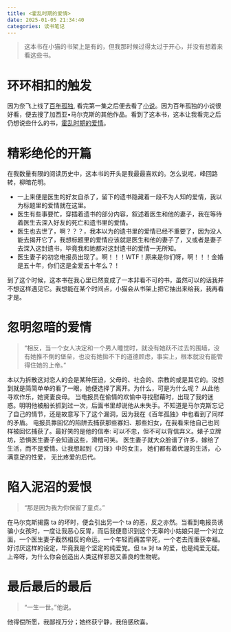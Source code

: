 ```yaml
---
title: <霍乱时期的爱情>
date: 2025-01-05 21:34:40
categories: 读书笔记
---
```


> 这本书在小猫的书架上是有的，但我那时候过得太过于开心，并没有想着来看这些书。

# 环环相扣的触发

因为奈飞上线了[百年孤独](https://movie.douban.com/subject/30482958/), 看完第一集之后便去看了[小说](https://book.douban.com/subject/6082808/)。因为百年孤独的小说很好看，便去搜了加西亚•马尔克斯的其他作品。看到了这本书，这本让我看完之后仍想说些什么的书，[霍乱时期的爱情](https://book.douban.com/subject/10594787/)。

# 精彩绝伦的开篇

在我数量有限的阅读历史中，这本书的开头是我最最喜欢的。怎么说呢，峰回路转，柳暗花明。

- 一上来便是医生的好友自杀了，留下的遗书隐藏着一段不为人知的爱情，我以为标题里的爱情就在这里。
- 医生有些事要忙，穿插着遗书的部分内容，叙述着医生和他的妻子，我在等待着医生去深入好友的死亡和遗书里的爱情。
- 医生也去世了，啊？？？，我本以为的遗书里的爱情已经不重要了，因为没人能去揭开它了，我想标题里的爱情应该就是医生和他的妻子了，又或者是妻子去深入这封遗书，毕竟我和她都对这封遗书的爱情一无所知。
- 医生妻子的初恋电报员出现了。啊！！！WTF！原来是你们呀，啊！！！金婚是五十年，你们这是金爱五十年么？！

到了这个时候，这本书在我心里已然变成了一本非看不可的书，虽然可以的话我并不想这样遇见它。我想能在某个时间点，小猫会从书架上把它抽出来给我，我再看才是。

# 忽明忽暗的爱情

> “相反，当一个女人决定和一个男人睡觉时，就没有她跃不过去的围墙，没有她推不倒的堡垒，也没有她拋不下的道德顾虑，事实上，根本就没有能管得住她的上帝。”

本以为拆散这对恋人的会是某种压迫，父母的、社会的、宗教的或是其它的。没想到就是简简单单的看了一眼，她便选择了离开。为什么，可是为什么呢？
从此他寻欢作乐，她贤妻良母。
当电报员在偷情的欢愉中寻找慰藉时，出现了我的迷惑。明明他被船长抓到过一次，后面书里却说他从未失手。不知道是马尔克斯忘记了自己的情节，还是故意写下了这个漏洞，因为我在《百年孤独》中也看到了同样的矛盾。
电报员靠回忆的陷阱去捕获那些寡妇、那些妇女，在我看来他自己也同样被回忆捕获了。最好笑的是他的信奉: 可以不忠，但不可以背信弃义。婊子立牌坊，恐惧医生妻子会知道这些，滑稽可笑。
医生妻子就大众脸谱了许多，嫁给了生活，而不是爱情。让我想起到《刀锋》中的女主， 她们都有着优渥的生活， 心满意足的性爱， 无比疼爱的后代。

# 陷入泥沼的爱恨

> “那是因为我为你保留了童贞。”

在马尔克斯揭露 ta 的坏时，便会引出另一个 ta 的恶，反之亦然。当看到电报员诱骗小女孩时，一度让我恶心反胃，而后我便意识到这个无辜的小姑娘只是一个对立面，一个医生妻子截然相反的命运。一个年轻而痛苦早死，一个老去而重获幸福。
好讨厌这样的设定，毕竟我是个坚定的纯爱党。但 ta 对 ta 的爱，也是纯爱无疑。上帝呀，为什么你会创造出人类这样邪恶又善良的生物呢。

# 最后最后的最后

> “一生一世。”他说。

他得偿所愿，我鄙视万分；她终获宁静，我倍感欣喜。
